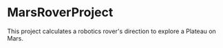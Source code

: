 # MarsRoverProject
This project calculates a robotics rover's direction to explore a Plateau on Mars.
